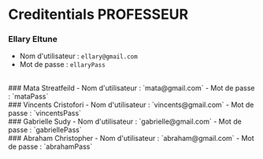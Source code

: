 # **Creditentials PROFESSEUR**

### Ellary Eltune
- Nom d'utilisateur : `ellary@gmail.com`
- Mot de passe : `ellaryPass`

<br>
### Mata Streatfeild
- Nom d'utilisateur : `mata@gmail.com`
- Mot de passe : `mataPass`

<br>
### Vincents Cristofori
- Nom d'utilisateur : `vincents@gmail.com`
- Mot de passe : `vincentsPass`

<br>
### Gabrielle Sudy
- Nom d'utilisateur : `gabrielle@gmail.com`
- Mot de passe : `gabriellePass`

<br>
### Abraham Christopher
- Nom d'utilisateur : `abraham@gmail.com`
- Mot de passe : `abrahamPass`